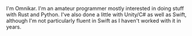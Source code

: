 I'm Omnikar. I'm an amateur programmer mostly interested in doing stuff with Rust and Python. I've also done a little with Unity/C# as well as Swift, although I'm not particularly fluent in Swift as I haven't worked with it in years.
